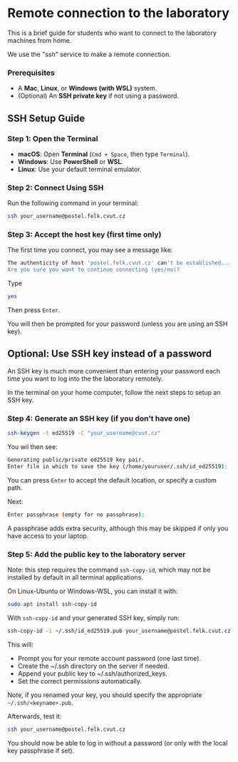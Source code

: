 # Remote connection to the laboratory

This is a brief guide for students who want to connect to the laboratory machines from home.

We use the "ssh" service to make a remote connection.

### Prerequisites

- A **Mac**, **Linux**, or **Windows (with WSL)** system.
- (Optional) An **SSH private key** if not using a password.

## SSH Setup Guide

### **Step 1: Open the Terminal**

- **macOS**: Open **Terminal** (`Cmd + Space`, then type `Terminal`).
- **Windows**: Use **PowerShell** or **WSL**.
- **Linux**: Use your default terminal emulator.

### Step 2: Connect Using SSH

Run the following command in your terminal:

```bash
ssh your_username@postel.felk.cvut.cz
```

### **Step 3: Accept the host key (first time only)**

The first time you connect, you may see a message like:
```bash
The authenticity of host 'postel.felk.cvut.cz' can't be established...
Are you sure you want to continue connecting (yes/no)?
```

Type
```bash
yes
```
Then press `Enter`.

You will then be prompted for your password (unless you are using an SSH key).

## Optional: Use SSH key instead of a password

An SSH key is much more convenient than entering your password each time you want to log into the the laboratory remotely.

In the terminal on your home computer, follow the next steps to setup an SSH key.

### Step 4: Generate an SSH key (if you don't have one)

```bash
ssh-keygen -t ed25519 -C "your_username@cvut.cz"
```

You wil then see:
```bash
Generating public/private ed25519 key pair.
Enter file in which to save the key (/home/youruser/.ssh/id_ed25519):
```

You can press `Enter` to accept the default location, or specify a custom path.

Next:
```bash
Enter passphrase (empty for no passphrase):
```

A passphrase adds extra security, although this may be skipped if only you have access to your laptop.

### Step 5: Add the public key to the laboratory server

Note: this step requires the command `ssh-copy-id`, which may not be installed by default in all terminal applications.

On Linux-Ubuntu or Windows-WSL, you can install it with:
```bash
sudo apt install ssh-copy-id
```

With `ssh-copy-id` and your generated SSH key, simply run:

```bash
ssh-copy-id -i ~/.ssh/id_ed25519.pub your_username@postel.felk.cvut.cz
```

This will:

- Prompt you for your remote account password (one last time).
- Create the ~/.ssh directory on the server if needed.
- Append your public key to ~/.ssh/authorized_keys.
- Set the correct permissions automatically.

Note, if you renamed your key, you should specify the appropriate `~/.ssh/<keyname>.pub`.

Afterwards, test it:

```bash
ssh your_username@postel.felk.cvut.cz
```

You should now be able to log in without a password (or only with the local key passphrase if set).








